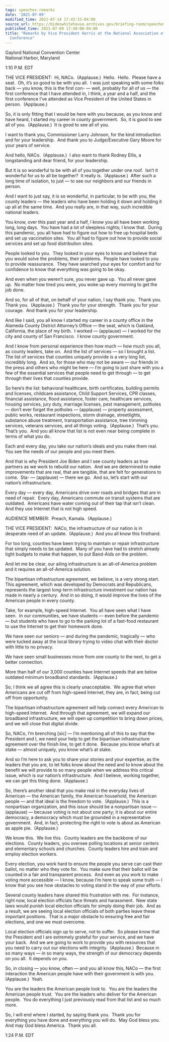 ```yaml
---
tags: speeches-remarks
date: '2021-07-09'
modified_time: 2021-07-14 17:43:33-04:00
source_url: https://bidenwhitehouse.archives.gov/briefing-room/speeches-remarks/2021/07/09/remarks-by-vice-president-harris-at-the-national-association-of-counties-annual-conference/
published_time: 2021-07-09 17:40:00-04:00
title: "Remarks by Vice President Harris at the National Association of Counties Annual\_\
  Conference"
---
```

 
Gaylord National Convention Center  
National Harbor, Maryland

1:10 P.M. EDT  
  
THE VICE PRESIDENT:  Hi, NACo.  (Applause.)  Hello.  Hello.  Please have
a seat.  Oh, it’s so good to be with you all.  I was just speaking with
some folks back — you know, this is the first con- — well, probably for
all of us — the first conference that I have attended in, I think, a
year and a half, and the first conference I’ve attended as Vice
President of the United States in person.  (Applause.)   
  
So, it is only fitting that I would be here with you because, as you
know and have heard, I started my career in county government.  So, it
is good to see all of you.  (Applause.)  It is good to see all of
you.   
  
I want to thank you, Commissioner Larry Johnson, for the kind
introduction and for your leadership.  And thank you to Judge/Executive
Gary Moore for your years of service.   
  
And hello, NACo.  (Applause.)  I also want to thank Rodney Ellis, a
longstanding and dear friend, for your leadership.   
  
But it is so wonderful to be with all of you together under one roof. 
Isn’t it wonderful for us to all be together?  It really is. 
(Applause.)  After such a long time of isolation, to just — to see our
neighbors and our friends in person.  
  
And I want to just say, it is so wonderful, in particular, to be with
you, the county leaders — the leaders who have been holding it down and
holding it up all at the same time.  And you really are, in that way,
such incredible national leaders.   
  
You know, over this past year and a half, I know you all have been
working long, long days.  You have had a lot of sleepless nights; I know
that.  During this pandemic, you all have had to figure out how to free
up hospital beds and set up vaccination sites.  You all had to figure
out how to provide social services and set up food distribution
sites.   
  
People looked to you.  They looked in your eyes to know and believe that
you would solve the problems, their problems.  People have looked to you
to provide reassurance.  They have searched your eyes for comfort and
for confidence to know that everything was going to be okay.   
  
And even when you weren’t sure, you never gave up.  You all never gave
up.  No matter how tired you were, you woke up every morning to get the
job done.   
  
And so, for all of that, on behalf of your nation, I say thank you. 
Thank you.  Thank you.  (Applause.)  Thank you for your strength.  Thank
you for your courage.  And thank you for your leadership.   
  
And like I said, you all know I started my career in a county office in
the Alameda County District Attorney’s Office — the seat, which is
Oakland, California, the place of my birth.  I worked — (applause) — I
worked for the city and county of San Francisco.  I know county
government.   
  
And I know from personal experience then how much — how much you all, as
county leaders, take on.  And the list of services — so I brought a
list.  The list of services that counties uniquely provide is a very
long list, incredibly long.  And so, for those who may not be aware —
our friends in the press and others who might be here — I’m going to
just share with you a few of the essential services that people need to
get through — to get through their lives that counties provide.   
  
So here’s the list: behavioral healthcare, birth certificates, building
permits and licenses, childcare assistance, Child Support Services, CPR
classes, financial assistance, flood assistance, foster care, healthcare
services, housing services, jury duty, marriage licenses, pest
management, potholes — don’t ever forget the potholes — (applause) —
property assessment, public works, restaurant inspections, storm
drainage, streetlights, substance abuse treatment, transportation
assistance, tree trimming services, veterans services, and all things
voting.  (Applause.)  That’s you.  That’s you.  And you all know that
list is not even near being complete in terms of what you do.   
  
Each and every day, you take our nation’s ideals and you make them
real.  You see the needs of our people and you meet them.   
  
And that is why President Joe Biden and I see county leaders as true
partners as we work to rebuild our nation.  And we are determined to
make improvements that are real, that are tangible, that are felt for
generations to come.  Sta- — (applause) — there we go.  And so, let’s
start with our nation’s infrastructure.   
  
Every day — every day, Americans drive over roads and bridges that are
in need of repair.  Every day, Americans commute on transit systems that
are outdated.  Americans have water coming out of their tap that isn’t
clean.  And they use Internet that is not high speed.   
  
AUDIENCE MEMBER:  Preach, Kamala.  (Applause.)  
  
THE VICE PRESIDENT:  NACo, the infrastructure of our nation is in
desperate need of an update.  (Applause.)  And you all know this
firsthand.   
  
For too long, counties have been trying to maintain or repair
infrastructure that simply needs to be updated.  Many of you have had to
stretch already tight budgets to make that happen, to put Band-Aids on
the problem.   
  
And let me be clear, our ailing infrastructure is an all-of-America
problem and it requires an all-of-America solution.   
  
The bipartisan infrastructure agreement, we believe, is a very strong
start.  This agreement, which was developed by Democrats and
Republicans, represents the largest long-term infrastructure investment
our nation has made in nearly a century.  And in so doing, it would
improve the lives of the American people in every county.   
  
Take, for example, high-speed Internet.  You all have seen what I have
seen.  In our communities, we have students — even before the pandemic —
but students who have to go to the parking lot of a fast-food restaurant
to use the Internet to get their homework done.   
  
We have seen our seniors — and during the pandemic, tragically — who
were tucked away at the local library trying to video chat with their
doctor with little to no privacy.   
  
We have seen small businesses move from one county to the next, to get a
better connection.   
  
More than half of our 3,000 counties have Internet speeds that are below
outdated minimum broadband standards.  (Applause.)  
  
So, I think we all agree this is clearly unacceptable.  We agree that
when Americans are cut off from high-speed Internet, they are, in fact,
being cut off from opportunity.   
  
The bipartisan infrastructure agreement will help connect every American
to high-speed Internet.  And through that agreement, we will expand our
broadband infrastructure, we will open up competition to bring down
prices, and we will close that digital divide.   
  
So, NACo, I’m brenching \[sic\] — I’m mentioning all of this to say that
the President and I, we need your help to get the bipartisan
infrastructure agreement over the finish line, to get it done.  Because
you know what’s at stake — almost uniquely, you know what’s at stake.   
  
And so I’m here to ask you to share your stories and your expertise, as
the leaders that you are, to let folks know about the need and to know
about the benefit we will provide to so many people when we address this
critical issue, which is our nation’s infrastructure.  And I believe,
working together, we can get this thing done.  (Applause.)  
  
So, there’s another ideal that you make real in the everyday lives of
American — the American family, the American household, the American
people — and that ideal is the freedom to vote.  (Applause.)  This is a
nonpartisan organization, and this issue should be a nonpartisan issue —
(applause) — because voting is not about one party; it is about our
entire democracy, a democracy which must be grounded in a representative
government.  And, in fact, protecting the right to vote is about as
American as apple pie.  (Applause.)  
  
We know this.  We live this.  County leaders are the backbone of our
elections.  County leaders, you oversee polling locations at senior
centers and elementary schools and churches.  County leaders hire and
train and employ election workers.   
  
Every election, you work hard to ensure the people you serve can cast
their ballot, no matter who they vote for.  You make sure that their
ballot will be counted in a fair and transparent process.  And even as
you work to make voting more accessible — I know, because I’m here to
speak some truth — I know that you see how obstacles to voting stand in
the way of your efforts.   
  
Several county leaders have shared this frustration with me.  For
instance, right now, local election officials face threats and
harassment.  New state laws would punish local election officials for
simply doing their job.  And as a result, we are seeing local election
officials of both parties leave these important positions.  That is a
major obstacle to ensuring free and fair elections, and one we must
overcome.   
  
Local election officials sign up to serve, not to suffer.  So please
know that the President and I are extremely grateful for your service,
and we have your back.  And we are going to work to provide you with
resources that you need to carry out our elections with integrity. 
(Applause.)  Because in so many ways — in so many ways, the strength of
our democracy depends on you all.  It depends on you.   
  
So, in closing — you know, often — and you all know this, NACo — the
first interaction the American people have with their government is with
you.  (Applause.)  Yeah.  
  
You are the leaders the American people look to.  You are the leaders
the American people trust.  You are the leaders who deliver for the
American people.  You do everything I just previously read from that
list and so much more.   
  
So, I will end where I started, by saying thank you.  Thank you for
everything you have done and everything you will do.  May God bless
you.  And may God bless America.  Thank you all.  
  
1:24 P.M. EDT  
